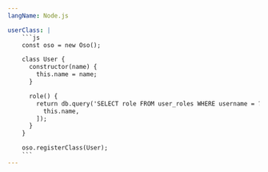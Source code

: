 ```yaml
---
langName: Node.js

userClass: |
    ```js
    const oso = new Oso();

    class User {
      constructor(name) {
        this.name = name;
      }

      role() {
        return db.query('SELECT role FROM user_roles WHERE username = ?', [
          this.name,
        ]);
      }
    }

    oso.registerClass(User);
    ```
---
```

